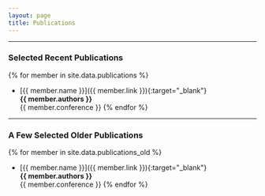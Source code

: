 ```yaml
---
layout: page
title: Publications
---
```


***
<h3>Selected Recent Publications</h3>

{% for member in site.data.publications %}
* [{{  member.name }}]({{ member.link }}){:target="_blank"}<br>
<b>{{ member.authors }}</b><br> {{ member.conference }}
{% endfor %}

***

<h3>A Few Selected Older Publications</h3>

{% for member in site.data.publications_old %}
* [{{  member.name }}]({{ member.link }}){:target="_blank"}<br>
<b>{{ member.authors }}</b><br> {{ member.conference }}
{% endfor %}